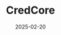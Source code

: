 ---  
layout: startup_page  
title: "CredCore"  
id: "credcore.com"  
permalink: "/credcorecredcore.com02202025/"  
website: "https://www.credcore.com/"  
funding_round: "Series A"  
funding_amount: "$16M"  
investors: "Avataar Ventures, Inspired Capital, Fitch Group, BellTower Partners"  
about: "CredCore is a vertical-AI company transforming debt capital markets for lenders and borrowers. It focuses on domain-specific AI to accelerate deal throughput, enabling customers to scale their teams and assets under management. The platform addresses a critical need in the enterprise credit industry, overseeing over $650 billion in AUM."  
markets: "Fintech, AI, Banking, Credit, Financial Services, FinTech, SaaS, Software"  
hq: "New York, New York, United States"  
founded_year: "2021"  
linkedin: "https://www.linkedin.com/company/credcore"  
twitter: "https://twitter.com/HelloCredCore"  
instagram: ""  
facebook: ""  
crunchbase: "https://www.crunchbase.com/organization/credcore-inc"  
pitchbook: "https://pitchbook.com/profiles/company/531370-72"  

date_display: "20-Feb-2025"  
date: "2025-02-20"

# SEO Optimization  
meta_title: "CredCore - Series A Funding ($16M)"  
meta_description: "CredCore, CredCore is a vertical-AI company transforming debt capital markets for lenders and borrowers. It focuses on domain-specific AI to accelerate deal thr..."  
meta_keywords: "CredCore, Fintech, AI, Banking, Credit, Financial Services, FinTech, SaaS, Software, Series A funding"  
canonical_url: "https://startup.projectstartups.com/credcorecredcore.com02202025/"  
---